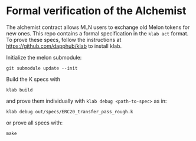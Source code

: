 # Formal verification of the Alchemist



The alchemist contract allows MLN users to exchange old Melon
tokens for new ones. This repo contains a formal specification
in the `klab act` format. To prove these specs, follow the instructions at
https://github.com/dapphub/klab to install klab. 

Initialize the melon submodule:
```
git submodule update --init
```
Build the K specs with
```
klab build
```

and prove them individually with `klab debug <path-to-spec>` as in:

```
klab debug out/specs/ERC20_transfer_pass_rough.k
```

or prove all specs with:
```
make
```
